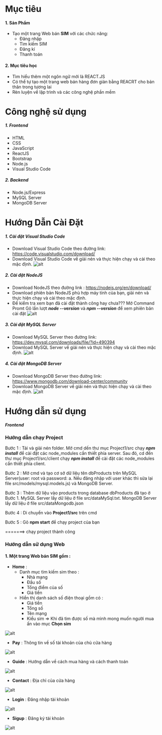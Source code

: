 ﻿# Mục tiêu 
#### 1.  Sản Phẩm
* Tạo một trang Web bán **SIM** với các chức năng:
     - Đăng nhập 
     - Tìm kiếm SIM 
     - Đăng kí 
     - Thanh toán 
     
#### 2. Mục tiêu học 
- Tìm hiểu thêm một ngôn ngữ mới là REACT.JS
- Có thể tự tạo một trang web bán hàng đơn giản bằng REACRT cho bản thân trong tương lai
- Rèn luyện về lập trình và các công nghệ phần mềm 
# Công nghệ sử dụng
##### 1. Frontend
- HTML
- CSS
- JavaScript
- ReactJS
- Bootstrap
- Node.js
- Visual Studio Code
##### 2. Backend
- Node.js/Express
- MySQL Server
- MongoDB Server
# Hướng Dẫn Cài Đặt
##### 1. Cài đặt Visual Studio Code
*  Download Visual Studio Code theo đường link: https://code.visualstudio.com/download/
*  Download Visual Studio Code về giải nén và thực hiện chạy và cài theo mặc định.
![alt](https://github.com/luyen175638/luyen2107/blob/master/media/a1.png)
##### 2. Cài đặt NodeJS
*  Download NodeJS theo đường link : https://nodejs.org/en/download/
*  Download phiên bản NodeJS phù hợp máy tính của bạn, giải nén và thực hiện chạy và cài theo mặc định.
*  Để kiểm tra xem bạn đã cài đặt thành công hay chưa???
 Mở Command Promt 
 Gõ lần lượt ***node --version*** và ***npm --version*** để xem phiên bản cài đặt
 ![alt](https://github.com/luyen175638/luyen2107/blob/master/media/a2.png)
 ##### 3. Cài đặt MySQL Server
*  Download MySQL Server theo đường link: https://dev.mysql.com/downloads/file/?id=490394
*  Download MySQL Server về giải nén và thực hiện chạy và cài theo mặc định.
![alt](https://github.com/luyen175638/luyen2107/blob/master/media/a9.png)
##### 4. Cài đặt MongoDB Server
*  Download MongoDB Server theo đường link: https://www.mongodb.com/download-center/community
*  Download MongoDB Server về giải nén và thực hiện chạy và cài theo mặc định.
![alt](https://github.com/luyen175638/luyen2107/blob/master/media/a10.png)
# Hướng dẫn sử dụng
***Frontend*** 
### Hướng dẫn chạy Project
Bước 1 : Tải và giải nén folder. Mở cmd dến thư mục Project1/src chạy ***npm install*** để cài đặt các node_modules cần thiết phía server.
Sau đó, cd đến thư mục Project1/src/client chạy ***npm install*** để cài đặt các node_modules cần thiết phía client.

Bước 2 : Mở cmd và tạo cơ sở dữ liệu tên dbProducts trên MySQL Server(user: root và password: a. Nếu đăng nhập với user khác thì sửa lại file src/models/mysql.models.js) và MongoDB Server.

Bước 3 : Thêm dữ liệu vào products trong database dbProducts đã tạo ở Bước 1. MySQL Server lấy dữ liệu ở file src/dataMySql.txt.
MongoDB Server lấy dữ liệu ở file src/dataMongodb.json

Bước 4 : Di chuyển vào **Project1/src** trên cmd

Bước 5 : Gõ **npm start** để chạy project của bạn

 =======> chạy project thành công 
 
### Hướng dẫn sử dụng Web
#### 1. Một trang Web bán SIM gồm : ###
*  **Home** :
     *  Danh mục tìm kiếm sim theo :
         * Nhà mạng
         * Đầu số 
         * Tổng điểm của số
         * Giá tiền
     * Hiển thị danh sách số điện thoại gồm có : 
         * Giá tiền
         * Tổng số
         * Tên mạng 
         * Kiểu sim 
 => Khi đã tìm được số mà mình mong muốn người mua ấn vào mục **Chọn sim**        
 
 ![alt](https://github.com/luyen175638/luyen2107/blob/master/media/a3.png)
*  **Pay** : Thông tin về số tài khoản của chủ cửa hàng

![alt](https://github.com/luyen175638/luyen2107/blob/master/media/a4.png)

* **Guide** : Hướng dẫn về cách mua hàng và cách thanh toán 

![alt](https://github.com/luyen175638/luyen2107/blob/master/media/a5.png)
* **Contact** : Địa chỉ của cửa hàng 

![alt](https://github.com/luyen175638/luyen2107/blob/master/media/a6.png)
* **Login** : Đăng nhập tài khoản 

![alt](https://github.com/luyen175638/luyen2107/blob/master/media/a7.png)
* **Sigup** : Đăng ký tài khoản

![alt](https://github.com/luyen175638/luyen2107/blob/master/media/a8.png)





